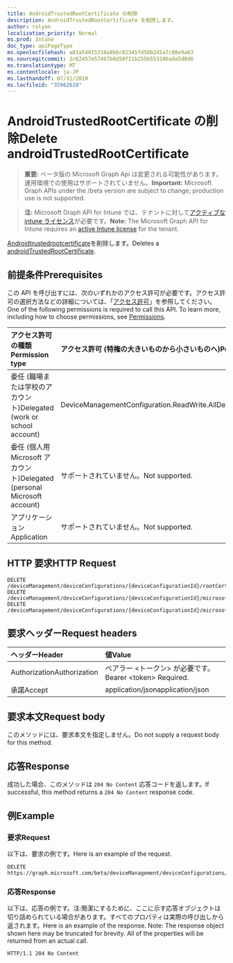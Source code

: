 ```yaml
---
title: AndroidTrustedRootCertificate の削除
description: AndroidTrustedRootCertificate を削除します。
author: rolyon
localization_priority: Normal
ms.prod: Intune
doc_type: apiPageType
ms.openlocfilehash: a81a54815310a8b6c82345fd56b2d1a7c08e9a63
ms.sourcegitcommit: 2c62457e57467b8d50f21b255b553106a9a5d8d6
ms.translationtype: MT
ms.contentlocale: ja-JP
ms.lasthandoff: 07/31/2019
ms.locfileid: "35962618"
---
```

# <a name="delete-androidtrustedrootcertificate"></a><span data-ttu-id="2d329-103">AndroidTrustedRootCertificate の削除</span><span class="sxs-lookup"><span data-stu-id="2d329-103">Delete androidTrustedRootCertificate</span></span>

> <span data-ttu-id="2d329-104">**重要:** ベータ版の Microsoft Graph Api は変更される可能性があります。運用環境での使用はサポートされていません。</span><span class="sxs-lookup"><span data-stu-id="2d329-104">**Important:** Microsoft Graph APIs under the /beta version are subject to change; production use is not supported.</span></span>

> <span data-ttu-id="2d329-105">**注:** Microsoft Graph API for Intune では、テナントに対して[アクティブな intune ライセンス](https://go.microsoft.com/fwlink/?linkid=839381)が必要です。</span><span class="sxs-lookup"><span data-stu-id="2d329-105">**Note:** The Microsoft Graph API for Intune requires an [active Intune license](https://go.microsoft.com/fwlink/?linkid=839381) for the tenant.</span></span>

<span data-ttu-id="2d329-106">[Androidtrustedrootcertificate](../resources/intune-deviceconfig-androidtrustedrootcertificate.md)を削除します。</span><span class="sxs-lookup"><span data-stu-id="2d329-106">Deletes a [androidTrustedRootCertificate](../resources/intune-deviceconfig-androidtrustedrootcertificate.md).</span></span>

## <a name="prerequisites"></a><span data-ttu-id="2d329-107">前提条件</span><span class="sxs-lookup"><span data-stu-id="2d329-107">Prerequisites</span></span>
<span data-ttu-id="2d329-p101">この API を呼び出すには、次のいずれかのアクセス許可が必要です。アクセス許可の選択方法などの詳細については、「[アクセス許可](/graph/permissions-reference)」を参照してください。</span><span class="sxs-lookup"><span data-stu-id="2d329-p101">One of the following permissions is required to call this API. To learn more, including how to choose permissions, see [Permissions](/graph/permissions-reference).</span></span>

|<span data-ttu-id="2d329-110">アクセス許可の種類</span><span class="sxs-lookup"><span data-stu-id="2d329-110">Permission type</span></span>|<span data-ttu-id="2d329-111">アクセス許可 (特権の大きいものから小さいものへ)</span><span class="sxs-lookup"><span data-stu-id="2d329-111">Permissions (from most to least privileged)</span></span>|
|:---|:---|
|<span data-ttu-id="2d329-112">委任 (職場または学校のアカウント)</span><span class="sxs-lookup"><span data-stu-id="2d329-112">Delegated (work or school account)</span></span>|<span data-ttu-id="2d329-113">DeviceManagementConfiguration.ReadWrite.All</span><span class="sxs-lookup"><span data-stu-id="2d329-113">DeviceManagementConfiguration.ReadWrite.All</span></span>|
|<span data-ttu-id="2d329-114">委任 (個人用 Microsoft アカウント)</span><span class="sxs-lookup"><span data-stu-id="2d329-114">Delegated (personal Microsoft account)</span></span>|<span data-ttu-id="2d329-115">サポートされていません。</span><span class="sxs-lookup"><span data-stu-id="2d329-115">Not supported.</span></span>|
|<span data-ttu-id="2d329-116">アプリケーション</span><span class="sxs-lookup"><span data-stu-id="2d329-116">Application</span></span>|<span data-ttu-id="2d329-117">サポートされていません。</span><span class="sxs-lookup"><span data-stu-id="2d329-117">Not supported.</span></span>|

## <a name="http-request"></a><span data-ttu-id="2d329-118">HTTP 要求</span><span class="sxs-lookup"><span data-stu-id="2d329-118">HTTP Request</span></span>
<!-- {
  "blockType": "ignored"
}
-->
``` http
DELETE /deviceManagement/deviceConfigurations/{deviceConfigurationId}/rootCertificate
DELETE /deviceManagement/deviceConfigurations/{deviceConfigurationId}/microsoft.graph.androidCertificateProfileBase/rootCertificate
DELETE /deviceManagement/deviceConfigurations/{deviceConfigurationId}/microsoft.graph.androidEnterpriseWiFiConfiguration/rootCertificateForServerValidation
```

## <a name="request-headers"></a><span data-ttu-id="2d329-119">要求ヘッダー</span><span class="sxs-lookup"><span data-stu-id="2d329-119">Request headers</span></span>
|<span data-ttu-id="2d329-120">ヘッダー</span><span class="sxs-lookup"><span data-stu-id="2d329-120">Header</span></span>|<span data-ttu-id="2d329-121">値</span><span class="sxs-lookup"><span data-stu-id="2d329-121">Value</span></span>|
|:---|:---|
|<span data-ttu-id="2d329-122">Authorization</span><span class="sxs-lookup"><span data-stu-id="2d329-122">Authorization</span></span>|<span data-ttu-id="2d329-123">ベアラー &lt;トークン&gt; が必要です。</span><span class="sxs-lookup"><span data-stu-id="2d329-123">Bearer &lt;token&gt; Required.</span></span>|
|<span data-ttu-id="2d329-124">承諾</span><span class="sxs-lookup"><span data-stu-id="2d329-124">Accept</span></span>|<span data-ttu-id="2d329-125">application/json</span><span class="sxs-lookup"><span data-stu-id="2d329-125">application/json</span></span>|

## <a name="request-body"></a><span data-ttu-id="2d329-126">要求本文</span><span class="sxs-lookup"><span data-stu-id="2d329-126">Request body</span></span>
<span data-ttu-id="2d329-127">このメソッドには、要求本文を指定しません。</span><span class="sxs-lookup"><span data-stu-id="2d329-127">Do not supply a request body for this method.</span></span>

## <a name="response"></a><span data-ttu-id="2d329-128">応答</span><span class="sxs-lookup"><span data-stu-id="2d329-128">Response</span></span>
<span data-ttu-id="2d329-129">成功した場合、このメソッドは `204 No Content` 応答コードを返します。</span><span class="sxs-lookup"><span data-stu-id="2d329-129">If successful, this method returns a `204 No Content` response code.</span></span>

## <a name="example"></a><span data-ttu-id="2d329-130">例</span><span class="sxs-lookup"><span data-stu-id="2d329-130">Example</span></span>

### <a name="request"></a><span data-ttu-id="2d329-131">要求</span><span class="sxs-lookup"><span data-stu-id="2d329-131">Request</span></span>
<span data-ttu-id="2d329-132">以下は、要求の例です。</span><span class="sxs-lookup"><span data-stu-id="2d329-132">Here is an example of the request.</span></span>
``` http
DELETE https://graph.microsoft.com/beta/deviceManagement/deviceConfigurations/{deviceConfigurationId}/rootCertificate
```

### <a name="response"></a><span data-ttu-id="2d329-133">応答</span><span class="sxs-lookup"><span data-stu-id="2d329-133">Response</span></span>
<span data-ttu-id="2d329-p102">以下は、応答の例です。注:簡潔にするために、ここに示す応答オブジェクトは切り詰められている場合があります。すべてのプロパティは実際の呼び出しから返されます。</span><span class="sxs-lookup"><span data-stu-id="2d329-p102">Here is an example of the response. Note: The response object shown here may be truncated for brevity. All of the properties will be returned from an actual call.</span></span>
``` http
HTTP/1.1 204 No Content
```





